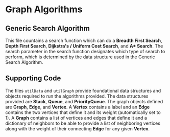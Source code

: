 # Graph Algorithms

## Generic Search Algorithm
This file countains a search function which can do a **Breadth First Search**, **Depth First Search**, **Dijkstra's / Uniform Cost Search**, and __A* Search__. The search parameter in the search function designates which type of search to perform, which is determined by the data structure used in the Generic Search Algorithm.

## Supporting Code
The files `utilData` and `utilGraph` provide foundational data structures and objects required to run the algorithms provided. The data structures provided are **Stack**, **Queue**, and **PriorityQueue**. The graph objects defined are **Graph**, **Edge**, and **Vertex**. A **Vertex** contains a label and an **Edge** contains the two vertices that define it and its weight (automatically set to 1). A **Graph** contains a list of vertices and edges that define it and a dictionary of neighbors to be able to provide a list of neighboring vertices along with the weight of their connecting **Edge** for any given **Vertex**.
